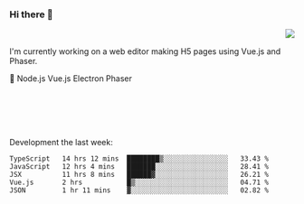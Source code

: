 ### Hi there 👋

<img align="right" src="https://github-readme-stats.vercel.app/api?username=jasonpanggo"/>

<br>
<p align="left">
I'm currently working on a web editor making H5 pages using Vue.js and Phaser.
</p>
<p align="left">
📖 Node.js Vue.js Electron Phaser
</p>
<br>
<br>
<br>
<br>

Development the last week:
<!--START_SECTION:waka-->
```text
TypeScript   14 hrs 12 mins  ████████▒░░░░░░░░░░░░░░░░   33.43 % 
JavaScript   12 hrs 4 mins   ███████░░░░░░░░░░░░░░░░░░   28.41 % 
JSX          11 hrs 8 mins   ██████▓░░░░░░░░░░░░░░░░░░   26.21 % 
Vue.js       2 hrs           █▒░░░░░░░░░░░░░░░░░░░░░░░   04.71 % 
JSON         1 hr 11 mins    ▓░░░░░░░░░░░░░░░░░░░░░░░░   02.82 % 
```
<!--END_SECTION:waka-->

<!--
**JASONPANGGO/jasonpanggo** is a ✨ _special_ ✨ repository because its `README.md` (this file) appears on your GitHub profile.

Here are some ideas to get you started:

- 🔭 I’m currently working on ...
- 🌱 I’m currently learning ...
- 👯 I’m looking to collaborate on ...
- 🤔 I’m looking for help with ...
- 💬 Ask me about ...
- 📫 How to reach me: ...
- 😄 Pronouns: ...
- ⚡ Fun fact: ...
-->
